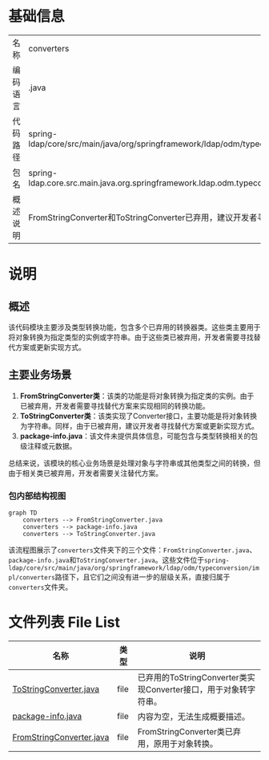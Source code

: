 # 基础信息

|      |      |
|------|------|
| 名称 | converters |
| 编码语言 | .java |
| 代码路径 | spring-ldap/core/src/main/java/org/springframework/ldap/odm/typeconversion/impl/converters |
| 包名 | spring-ldap.core.src.main.java.org.springframework.ldap.odm.typeconversion.impl.converters |
| 概述说明 | FromStringConverter和ToStringConverter已弃用，建议开发者寻找替代方案。 |

# 说明

## 概述
该代码模块主要涉及类型转换功能，包含多个已弃用的转换器类。这些类主要用于将对象转换为指定类型的实例或字符串。由于这些类已被弃用，开发者需要寻找替代方案或更新实现方式。

## 主要业务场景
1. **FromStringConverter类**：该类的功能是将对象转换为指定类的实例。由于已被弃用，开发者需要寻找替代方案来实现相同的转换功能。
2. **ToStringConverter类**：该类实现了Converter接口，主要功能是将对象转换为字符串。同样，由于已被弃用，建议开发者寻找替代方案或更新实现方式。
3. **package-info.java**：该文件未提供具体信息，可能包含与类型转换相关的包级注释或元数据。

总结来说，该模块的核心业务场景是处理对象与字符串或其他类型之间的转换，但由于相关类已被弃用，开发者需要关注替代方案。


### 包内部结构视图

```mermaid
graph TD
    converters --> FromStringConverter.java
    converters --> package-info.java
    converters --> ToStringConverter.java
```

该流程图展示了`converters`文件夹下的三个文件：`FromStringConverter.java`、`package-info.java`和`ToStringConverter.java`。这些文件位于`spring-ldap/core/src/main/java/org/springframework/ldap/odm/typeconversion/impl/converters`路径下，且它们之间没有进一步的层级关系，直接归属于`converters`文件夹。

# 文件列表 File List

| 名称   | 类型  | 说明 |
|-------|------|-------------|
| [ToStringConverter.java](ToStringConverter.md) | file | 已弃用的ToStringConverter类实现Converter接口，用于对象转字符串。 |
| [package-info.java](package-info.md) | file | 内容为空，无法生成概要描述。 |
| [FromStringConverter.java](FromStringConverter.md) | file | FromStringConverter类已弃用，原用于对象转换。 |


